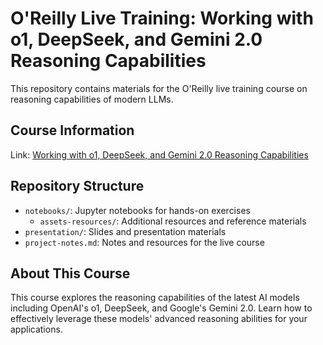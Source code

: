 # O'Reilly Live Training: Working with o1, DeepSeek, and Gemini 2.0 Reasoning Capabilities

This repository contains materials for the O'Reilly live training course on reasoning capabilities of modern LLMs.

## Course Information

Link: [Working with o1, DeepSeek, and Gemini 2.0 Reasoning Capabilities](https://www.oreilly.com/live-events/working-with-o1-deepseek-and-gemini-20-reasoning-capabilities/0642572015593/)

## Repository Structure

- `notebooks/`: Jupyter notebooks for hands-on exercises
  - `assets-resources/`: Additional resources and reference materials
- `presentation/`: Slides and presentation materials
- `project-notes.md`: Notes and resources for the live course

## About This Course

This course explores the reasoning capabilities of the latest AI models including OpenAI's o1, DeepSeek, and Google's Gemini 2.0. Learn how to effectively leverage these models' advanced reasoning abilities for your applications.